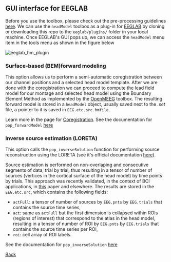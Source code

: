 ## GUI interface for EEGLAB
Before you use the toolbox, please check out the pre-processing guidelines [here](https://github.com/aojeda/headModel/blob/master/doc/pop_functions.md#pre-processing).
We can use the `headModel` toolbox as a plug-in for [EEGLAB](https://sccn.ucsd.edu/eeglab/) by cloning or downloading this repo to the `eeglab/plugins/` folder in your local machine. Once EEGLAB's GUI pops up, we can access the `headModel` menu item in the tools menu as shown in the figure below 

![eeglab_hm_plugin](https://github.com/aojeda/headModel/blob/master/doc/assets/eeglab_hm_plugin.png)

### Surface-based (BEM)forward modeling
This option allows us to perform a semi-automatic coregistration between our channel positions and a selected head model template. After we are done with the coregistration we can proceed to compute the lead field model for our montage and selected head model using the Boundary Element Method as implemented by the [OpenMEEG](https://openmeeg.github.io/) toolbox. The resulting forward model is stored in a `headModel` object, usually saved next to the *.set* file, a pointer to it is saved in `EEG.etc.src.hmfile`.

Learn more in the page for [Coregistration](https://github.com/aojeda/headModel/blob/master/doc/coregistration.md).
See the documentation for `pop_forwardModel` [here](https://github.com/aojeda/headModel/blob/master/doc/pop_functions.md#pop_forwardmodel)

### Inverse source estimation (LORETA)
This option calls the `pop_inverseSolution` function for performing source reconstruction using the LORETA (see it's official documentation [here](http://www.uzh.ch/keyinst/loreta.htm)).

Source estimation is performed on non-overlaping and consecutive segments of data, trial by trial, thus resulting in a tensor of number of sources (vertices in the cortical surface of the head model) by time points by trials. This approach was recently validated, in the context of BCI applications, in [this](https://www.ncbi.nlm.nih.gov/pubmed/26415149) paper and elsewhere. The results are stored in the `EEG.etc.src`, which contains the following fields:

* `actFull`: a tensor of number of sources by `EEG.pnts` by `EEG.trials` that contains the source time series,
* `act`: same as `actFull` but the first dimension is collapsed within ROIs (regions of interest) that correspond to the atlas in the head model, resulting in a tensor of number of ROI by `EEG.pnts` by `EEG.trials` that contains the source time series per ROI,
* `roi`: cell array of ROI labels. 

See the documentation for `pop_inverseSolution` [here](https://github.com/aojeda/headModel/blob/master/doc/pop_functions.md#pop_inversesolution)



[Back](https://github.com/aojeda/headModel/blob/master/doc/Documentation.md)